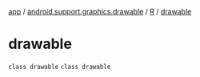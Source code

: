 [app](../../../index.md) / [android.support.graphics.drawable](../../index.md) / [R](../index.md) / [drawable](.)

# drawable

`class drawable`
`class drawable`